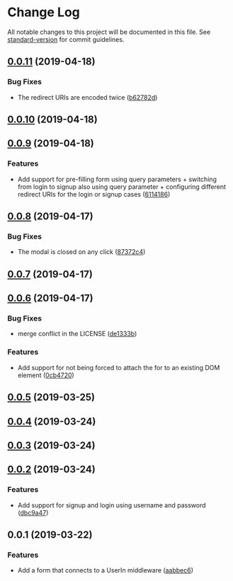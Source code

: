 # Change Log

All notable changes to this project will be documented in this file. See [standard-version](https://github.com/conventional-changelog/standard-version) for commit guidelines.

<a name="0.0.11"></a>
## [0.0.11](https://github.com/nicolasdao/userin-form-gray-quail/compare/v0.0.10...v0.0.11) (2019-04-18)


### Bug Fixes

* The redirect URIs are encoded twice ([b62782d](https://github.com/nicolasdao/userin-form-gray-quail/commit/b62782d))



<a name="0.0.10"></a>
## [0.0.10](https://github.com/nicolasdao/userin-form-gray-quail/compare/v0.0.9...v0.0.10) (2019-04-18)



<a name="0.0.9"></a>
## [0.0.9](https://github.com/nicolasdao/userin-form-gray-quail/compare/v0.0.8...v0.0.9) (2019-04-18)


### Features

* Add support for pre-filling form using query parameters + switching from login to signup also using query parameter + configuring different redirect URIs for the login or signup cases ([6114186](https://github.com/nicolasdao/userin-form-gray-quail/commit/6114186))



<a name="0.0.8"></a>
## [0.0.8](https://github.com/nicolasdao/userin-form-gray-quail/compare/v0.0.7...v0.0.8) (2019-04-17)


### Bug Fixes

* The modal is closed on any click ([87372c4](https://github.com/nicolasdao/userin-form-gray-quail/commit/87372c4))



<a name="0.0.7"></a>
## [0.0.7](https://github.com/nicolasdao/userin-form-gray-quail/compare/v0.0.6...v0.0.7) (2019-04-17)



<a name="0.0.6"></a>
## [0.0.6](https://github.com/nicolasdao/userin-form-gray-quail/compare/v0.0.5...v0.0.6) (2019-04-17)


### Bug Fixes

* merge conflict in the LICENSE ([de1333b](https://github.com/nicolasdao/userin-form-gray-quail/commit/de1333b))


### Features

* Add support for not being forced to attach the for to an existing DOM element ([0cb4720](https://github.com/nicolasdao/userin-form-gray-quail/commit/0cb4720))



<a name="0.0.5"></a>
## [0.0.5](https://github.com/nicolasdao/userin-form-gray-quail/compare/v0.0.4...v0.0.5) (2019-03-25)



<a name="0.0.4"></a>
## [0.0.4](https://github.com/nicolasdao/userin-form-gray-quail/compare/v0.0.3...v0.0.4) (2019-03-24)



<a name="0.0.3"></a>
## [0.0.3](https://github.com/nicolasdao/userin-form-gray-quail/compare/v0.0.2...v0.0.3) (2019-03-24)



<a name="0.0.2"></a>
## [0.0.2](https://github.com/nicolasdao/userin-form-gray-quail/compare/v0.0.1...v0.0.2) (2019-03-24)


### Features

* Add support for signup and login using username and password ([dbc9a47](https://github.com/nicolasdao/userin-form-gray-quail/commit/dbc9a47))



<a name="0.0.1"></a>
## 0.0.1 (2019-03-22)


### Features

* Add a form that connects to a UserIn middleware ([aabbec6](https://github.com/nicolasdao/userin-form-gray-quail/commit/aabbec6))
